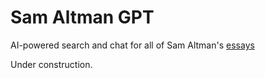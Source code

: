 # Sam Altman GPT

AI-powered search and chat for all of Sam Altman's [essays](https://blog.samaltman.com/)

Under construction.